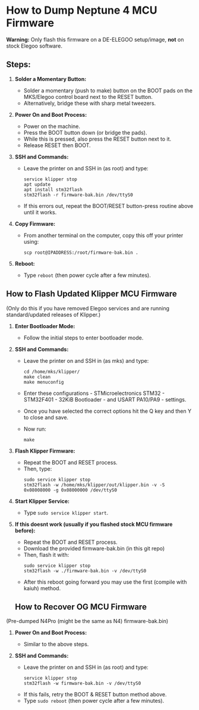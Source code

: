 # How to Dump Neptune 4 MCU Firmware

**Warning:** Only flash this firmware on a DE-ELEGOO setup/image, **not** on stock Elegoo software.

## Steps:

1. **Solder a Momentary Button:**
   - Solder a momentary (push to make) button on the BOOT pads on the MKS/Elegoo control board next to the RESET button.
   - Alternatively, bridge these with sharp metal tweezers.

2. **Power On and Boot Process:**
   - Power on the machine.
   - Press the BOOT button down (or bridge the pads).
   - While this is pressed, also press the RESET button next to it.
   - Release RESET then BOOT.

3. **SSH and Commands:**
   - Leave the printer on and SSH in (as root) and type:
     ```
     service klipper stop
     apt update
     apt install stm32flash
     stm32flash -r firmware-bak.bin /dev/ttyS0
     ```
   - If this errors out, repeat the BOOT/RESET button-press routine above until it works.

4. **Copy Firmware:**
   - From another terminal on the computer, copy this off your printer using:
     ```
     scp root@IPADDRESS:/root/firmware-bak.bin .
     ```

5. **Reboot:**
   - Type `reboot` (then power cycle after a few minutes).

## How to Flash Updated Klipper MCU Firmware

(Only do this if you have removed Elegoo services and are running standard/updated releases of Klipper.)

1. **Enter Bootloader Mode:**
   - Follow the initial steps to enter bootloader mode.

2. **SSH and Commands:**
   - Leave the printer on and SSH in (as mks) and type:
     ```
     cd /home/mks/klipper/
     make clean
     make menuconfig
     ```
   - Enter these configurations - STMicroelectronics STM32 - STM32F401 - 32KiB Bootloader - and USART PA10/PA9 - settings.
   - Once you have selected the correct options hit the Q key and then Y to close and save.
   - Now run:

     ```
     make
     ```

4. **Flash Klipper Firmware:**
   - Repeat the BOOT and RESET process.
   - Then, type:
     ```
     sudo service klipper stop
     stm32flash -w /home/mks/klipper/out/klipper.bin -v -S 0x08008000 -g 0x08000000 /dev/ttyS0
     ```

5. **Start Klipper Service:**
   - Type `sudo service klipper start`.

6. **If this doesnt work (usually if you flashed stock MCU firmware before):**
   - Repeat the BOOT and RESET process.
   - Download the provided firmware-bak.bin (in this git repo)
   - Then, flash it with:
     ```
     sudo service klipper stop
     stm32flash -w ./firmware-bak.bin -v /dev/ttyS0
     ```
   - After this reboot going forward you may use the first (compile with kaiuh) method.
   ## How to Recover OG MCU Firmware

(Pre-dumped N4Pro (might be the same as N4) firmware-bak.bin)

1. **Power On and Boot Process:**
   - Similar to the above steps.
   
2. **SSH and Commands:**
   - Leave the printer on and SSH in (as root) and type:
     ```
     service klipper stop
     stm32flash -w firmware-bak.bin -v /dev/ttyS0
     ```
   - If this fails, retry the BOOT & RESET button method above.
   - Type `sudo reboot` (then power cycle after a few minutes).

